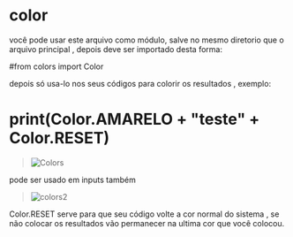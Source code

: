 # color

você pode usar este arquivo como módulo, salve no mesmo diretorio que o arquivo principal , depois deve ser importado desta forma:

#from colors import Color

depois só usa-lo nos seus códigos para colorir os resultados , exemplo:

# print(Color.AMARELO + "teste" + Color.RESET)

> ![Colors](https://user-images.githubusercontent.com/79322362/153462685-a229f2af-5ec2-4328-86b7-6e3804777a00.png)

pode ser usado em inputs também 


> ![colors2](https://user-images.githubusercontent.com/79322362/153479477-e2db0dfb-1c1b-4784-80d6-c64e30717db6.png)

Color.RESET serve para que seu código volte a cor normal do sistema , se não colocar os resultados vão permanecer na ultima cor que você colocou.
